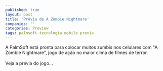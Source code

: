 ```yaml
---
published: true
layout: post
title: 'Prévia de A Zombie Nightmare'
companies: ''
categories: Preview
tags: palmsoft-tecnologia mobile previa
---
```

A PalmSoft
 est&aacute; pronta para colocar muitos zumbis nos celulares
 com &quot;A Zombie Nightmare&quot;, jogo de a&ccedil;&atilde;o
 no maior clima de filmes de terror.<br /><br />Veja a pr&eacute;via do jogo...

